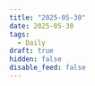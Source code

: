 ```yaml
---
title: "2025-05-30"
date: 2025-05-30
tags:
  - Daily
draft: true
hidden: false
disable_feed: false
---
```


